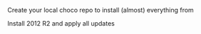 Create your local choco repo to install (almost) everything from

Install 2012 R2 and apply all updates
